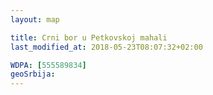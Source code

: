 ```yaml
---
layout: map

title: Crni bor u Petkovskoj mahali
last_modified_at: 2018-05-23T08:07:32+02:00

WDPA: [555589834]
geoSrbija:
---
```

